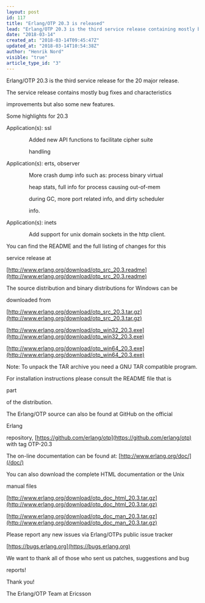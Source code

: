 ```yaml
---
layout: post
id: 117
title: "Erlang/OTP 20.3 is released"
lead: "Erlang/OTP 20.3 is the third service release containing mostly bug fixes and characteristics improvements but also a few features."
date: "2018-03-14"
created_at: "2018-03-14T09:45:47Z"
updated_at: "2018-03-14T10:54:38Z"
author: "Henrik Nord"
visible: "true"
article_type_id: "3"
---
```


Erlang/OTP 20.3 is the third service release for the 20 major release.

The service release contains mostly bug fixes and characteristics

improvements but also some new features.

Some highlights for 20.3

Application(s): ssl

               Added new API functions to facilitate cipher suite

               handling

Application(s): erts, observer

               More crash dump info such as: process binary virtual

               heap stats, full info for process causing out-of-mem

               during GC, more port related info, and dirty scheduler

               info.

Application(s): inets

               Add support for unix domain sockets in the http client.

You can find the README and the full listing of changes for this

service release at

[http://www.erlang.org/download/otp_src_20.3.readme](http://www.erlang.org/download/otp_src_20.3.readme)

The source distribution and binary distributions for Windows can be

downloaded from

[http://www.erlang.org/download/otp_src_20.3.tar.gz](http://www.erlang.org/download/otp_src_20.3.tar.gz)

[http://www.erlang.org/download/otp_win32_20.3.exe](http://www.erlang.org/download/otp_win32_20.3.exe)

[http://www.erlang.org/download/otp_win64_20.3.exe](http://www.erlang.org/download/otp_win64_20.3.exe)

Note: To unpack the TAR archive you need a GNU TAR compatible program.

For installation instructions please consult the README file that is

part

of the distribution.

The Erlang/OTP source can also be found at GitHub on the official

Erlang

repository, [https://github.com/erlang/otp](https://github.com/erlang/otp) with tag OTP-20.3

The on-line documentation can be found at: [http://www.erlang.org/doc/](/doc/)

You can also download the complete HTML documentation or the Unix

manual files

[http://www.erlang.org/download/otp_doc_html_20.3.tar.gz](http://www.erlang.org/download/otp_doc_html_20.3.tar.gz)

[http://www.erlang.org/download/otp_doc_man_20.3.tar.gz](http://www.erlang.org/download/otp_doc_man_20.3.tar.gz)

Please report any new issues via Erlang/OTPs public issue tracker

[https://bugs.erlang.org](https://bugs.erlang.org)

We want to thank all of those who sent us patches, suggestions and bug

reports!

Thank you!

The Erlang/OTP Team at Ericsson

